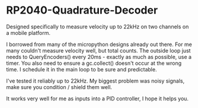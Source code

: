 # RP2040-Quadrature-Decoder
Designed specifically to measure velocity up to 22kHz on two channels on a mobile platform.

I borrowed from many of the micropython designs already out there.  For me
many couldn't measure velocity well, but total counts.  The outside loop just needs to 
QueryEncoders() every 20ms - exactly as much as possible, use a timer.  You also need to ensure a gc.collect() doesn't occur at the wrong
time.  I schedule it in the main loop to be sure and predictable.

I've tested it reliably up to 22kHz.  My biggest problem was noisy signals, make sure
you condition / shield them well.

It works very well for me as inputs into a PID controller, I hope it helps you.
